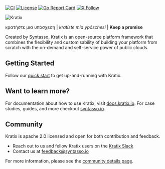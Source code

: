 [![CI](https://circleci.com/gh/syntasso/kratix.svg?style=shield)](https://app.circleci.com/pipelines/github/syntasso/kratix?branch=main)
[![License](https://img.shields.io/badge/License-Apache_2.0-blue.svg)](https://opensource.org/licenses/Apache-2.0)
[![Go Report Card](https://goreportcard.com/badge/github.com/syntasso/kratix)](https://goreportcard.com/report/github.com/syntasso/kratix)
[![X Follow](https://img.shields.io/badge/Follow-grey?logo=X&style=flat)](https://twitter.com/intent/follow?screen_name=kratixio)

![Kratix](docs/deprecated/images/white_logo_color_background.jpg)

κρατήστε μια υπόσχεση | *kratíste mia ypóschesi* | **Keep a promise**

Created by Syntasso, Kratix is an open-source platform framework that combines the flexibility and customisability of building your platform from scratch with the on-demand and self-service power of public clouds.

## Getting Started

Follow our [quick start](https://docs.kratix.io/main/quick-start) to get up-and-running with Kratix.

## Want to learn more?

For documentation about how to use Kratix, visit [docs.kratix.io](https://docs.kratix.io/).
For case studies, guides, and more checkout [syntasso.io](https://syntasso.io?utm_source=github&utm_medium=readme&utm_id=kratix).

## Community

Kratix is apache 2.0 licensed and open for both contribution and feedback.

- Reach out to us and fellow Kratix users on the [Kratix Slack](https://join.slack.com/t/kratixworkspace/shared_invite/zt-2aqdyq16t-geFUqrQgaTFbcBaP1FlY4g)
- Contact us at [feedback@syntasso.io](mailto:feedback@syntasso.io)

For more information, please see the [community details page](https://kratix.io/docs/main/community).

